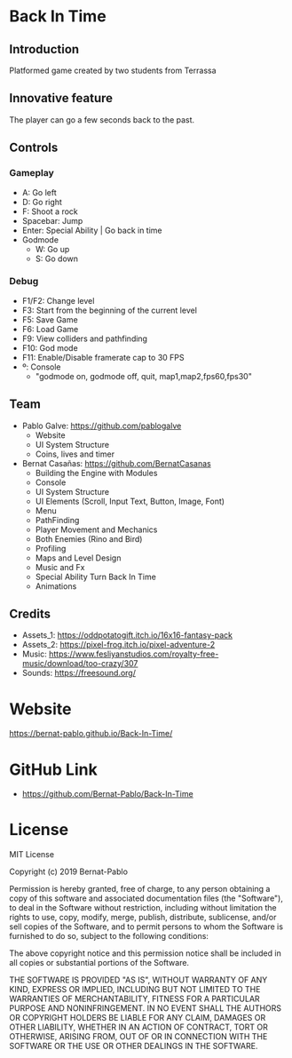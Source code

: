 # Back In Time

## Introduction
Platformed game created by two students from Terrassa

## Innovative feature
The player can go a few seconds back to the past.

## Controls 
### Gameplay
* A: Go left
* D: Go right
* F: Shoot a rock
* Spacebar: Jump
* Enter: Special Ability | Go back in time
* Godmode
  * W: Go up
  * S: Go down
### Debug
* F1/F2: Change level
* F3: Start from the beginning of the current level
* F5: Save Game
* F6: Load Game
* F9: View colliders and pathfinding
* F10: God mode
* F11: Enable/Disable framerate cap to 30 FPS
* º: Console
    * "godmode on, godmode off, quit, map1,map2,fps60,fps30"

## Team
* Pablo Galve: https://github.com/pablogalve
  * Website
  * UI System Structure
  * Coins, lives and timer
* Bernat Casañas: https://github.com/BernatCasanas
  * Building the Engine with Modules
  * Console
  * UI System Structure
  * UI Elements (Scroll, Input Text, Button, Image, Font)
  * Menu
  * PathFinding
  * Player Movement and Mechanics
  * Both Enemies (Rino and Bird)
  * Profiling
  * Maps and Level Design
  * Music and Fx
  * Special Ability Turn Back In Time
  * Animations
  
## Credits
* Assets_1: https://oddpotatogift.itch.io/16x16-fantasy-pack
* Assets_2: https://pixel-frog.itch.io/pixel-adventure-2
* Music: https://www.fesliyanstudios.com/royalty-free-music/download/too-crazy/307
* Sounds: https://freesound.org/

# Website
https://bernat-pablo.github.io/Back-In-Time/

# GitHub Link
* https://github.com/Bernat-Pablo/Back-In-Time
 
# License
MIT License

Copyright (c) 2019 Bernat-Pablo

Permission is hereby granted, free of charge, to any person obtaining a copy
of this software and associated documentation files (the "Software"), to deal
in the Software without restriction, including without limitation the rights
to use, copy, modify, merge, publish, distribute, sublicense, and/or sell
copies of the Software, and to permit persons to whom the Software is
furnished to do so, subject to the following conditions:

The above copyright notice and this permission notice shall be included in all
copies or substantial portions of the Software.

THE SOFTWARE IS PROVIDED "AS IS", WITHOUT WARRANTY OF ANY KIND, EXPRESS OR
IMPLIED, INCLUDING BUT NOT LIMITED TO THE WARRANTIES OF MERCHANTABILITY,
FITNESS FOR A PARTICULAR PURPOSE AND NONINFRINGEMENT. IN NO EVENT SHALL THE
AUTHORS OR COPYRIGHT HOLDERS BE LIABLE FOR ANY CLAIM, DAMAGES OR OTHER
LIABILITY, WHETHER IN AN ACTION OF CONTRACT, TORT OR OTHERWISE, ARISING FROM,
OUT OF OR IN CONNECTION WITH THE SOFTWARE OR THE USE OR OTHER DEALINGS IN THE
SOFTWARE.
